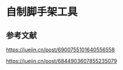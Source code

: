 # 自制脚手架工具

## 参考文献

https://juejin.cn/post/6900755101640556558

https://juejin.cn/post/6844903607855235079
